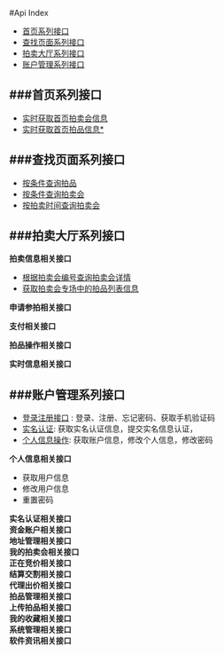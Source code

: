 #Api Index

- [首页系列接口](#first)
- [查找页面系列接口](#search)
- [拍卖大厅系列接口](#hall)
- [账户管理系列接口](#account)


###<a name="first" >首页系列接口</a>
---
- [实时获取首页拍卖会信息](首页/获取动态拍卖会信息.md)
- [实时获取首页拍品信息*](首页/获取首页拍品信息.md)

###<a name="search" >查找页面系列接口</a>
---
- [按条件查询拍品](查询/按条件查询拍品.md)
- [按条件查询拍卖会](查询/按条件查询拍卖会.md)
- [按拍卖时间查询拍卖会](查询/按拍卖时间查询拍卖会.md)

###<a name="hall" >拍卖大厅系列接口</a>
---
**拍卖信息相关接口**  

- [根据拍卖会编号查询拍卖会详情](拍卖大厅/根据拍卖会编号查询拍卖会详情.md)
- [获取拍卖会专场中的拍品列表信息](拍卖大厅/获取拍卖会专场中的拍品列表信息.md)

**申请参拍相关接口**  

**支付相关接口** 
  
**拍品操作相关接口**  
 
**实时信息相关接口**  


###<a name="account" >账户管理系列接口</a>
---

- [登录注册接口](我/登录注册.md) : 登录、注册、忘记密码、获取手机验证码
- [实名认证](我/实名认证.md): 获取实名认证信息，提交实名信息认证，
- [个人信息操作](我/个人信息操作.md): 获取账户信息，修改个人信息，修改密码

**个人信息相关接口** 

- 获取用户信息 
- 修改用户信息  
- 重置密码  

**实名认证相关接口**  
**资金账户相关接口**  
**地址管理相关接口**  
**我的拍卖会相关接口**  
**正在竞价相关接口**  
**结算交割相关接口**  
**代理出价相关接口**  
**拍品管理相关接口**  
**上传拍品相关接口**  
**我的收藏相关接口**  
**系统管理相关接口**  
**软件资讯相关接口**  